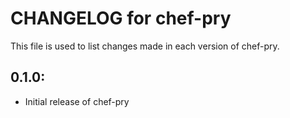 # CHANGELOG for chef-pry

This file is used to list changes made in each version of chef-pry.

## 0.1.0:

* Initial release of chef-pry
